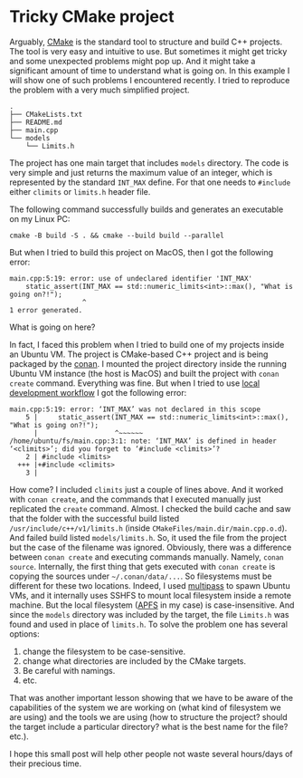 # Tricky CMake project

Arguably, [CMake](https://cmake.org/) is the standard tool to structure and build C++ projects. The tool is very easy and intuitive to use. But sometimes it might get tricky and some unexpected problems might pop up. And it might take a significant amount of time to understand what is going on. In this example I will show one of such problems I encountered recently. I tried to reproduce the problem with a very much simplified project.

```shell
.
├── CMakeLists.txt
├── README.md
├── main.cpp
└── models
    └── Limits.h
```

The project has one main target that includes `models` directory. The code is very simple and just returns the maximum value of an integer, which is represented by the standard `INT_MAX` define. For that one needs to `#include` either `climits` or `limits.h` header file.

The following command successfully builds and generates an executable on my Linux PC:

```shell
cmake -B build -S . && cmake --build build --parallel
```

But when I tried to build this project on MacOS, then I got the following error:

```shell
main.cpp:5:19: error: use of undeclared identifier 'INT_MAX'
    static_assert(INT_MAX == std::numeric_limits<int>::max(), "What is going on?!");
                  ^
1 error generated.
```

What is going on here?

In fact, I faced this problem when I tried to build one of my projects inside an Ubuntu VM. The project is CMake-based C++ project and is being packaged by the [conan](https://conan.io/). I mounted the project directory inside the running Ubuntu VM instance (the host is MacOS) and built the project with `conan create` command. Everything was fine. But when I tried to use [local development workflow](https://docs.conan.io/en/latest/developing_packages/package_dev_flow.html) I got the following error:

```shell
main.cpp:5:19: error: ‘INT_MAX’ was not declared in this scope
    5 |     static_assert(INT_MAX == std::numeric_limits<int>::max(), "What is going on?!");
      |                   ^~~~~~~
/home/ubuntu/fs/main.cpp:3:1: note: ‘INT_MAX’ is defined in header ‘<climits>’; did you forget to ‘#include <climits>’?
    2 | #include <limits>
  +++ |+#include <climits>
    3 |
```

How come? I included `climits` just a couple of lines above. And it worked with `conan create`, and the commands that I executed manually just replicated the `create` command. Almost. I checked the build cache and saw that the folder with the successful build listed `/usr/include/c++/v1/limits.h` (inside `CMakeFiles/main.dir/main.cpp.o.d`). And failed build listed `models/limits.h`. So, it used the file from the project but the case of the filename was ignored.
Obviously, there was a difference between `conan create` and executing commands manually. Namely, `conan source`. Internally, the first thing that gets executed with `conan create` is copying the sources under `~/.conan/data/...`. So filesystems must be different for these two locations. Indeed, I used [multipass](https://multipass.run/) to spawn Ubuntu VMs, and it internally uses SSHFS to mount local filesystem inside a remote machine. But the local filesystem ([APFS](https://developer.apple.com/documentation/foundation/file_system/about_apple_file_system) in my case) is case-insensitive. And since the `models` directory was included by the target, the file `Limits.h` was found and used in place of `limits.h`. To solve the problem one has several options:

1. change the filesystem to be case-sensitive.
2. change what directories are included by the CMake targets.
3. Be careful with namings.
4. etc.

That was another important lesson showing that we have to be aware of the capabilities of the system we are working on (what kind of filesystem we are using) and the tools we are using (how to structure the project? should the target include a particular directory? what is the best name for the file? etc.).

I hope this small post will help other people not waste several hours/days of their precious time.
